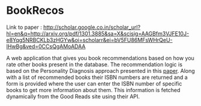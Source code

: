 BookRecos
=========
Link to paper : http://scholar.google.co.in/scholar_url?hl=en&q=http://arxiv.org/pdf/1301.3885&sa=X&scisig=AAGBfm3VJFE10J-e8Yqg5NRBCKLb3zHGYw&oi=scholarr&ei=bV5FU86MFsWHrQeU-IHwBg&ved=0CCsQgAMoADAA

A web application that gives you book recommendations  based on how you rate other books present in the database. The recommendation logic is based on the Personality Diagnosis approach presented in this [paper](http://scholar.google.co.in/scholar_url?hl=en&q=http://arxiv.org/pdf/1301.3885&sa=X&scisig=AAGBfm3VJFE10J-e8Yqg5NRBCKLb3zHGYw&oi=scholarr&ei=bV5FU86MFsWHrQeU-IHwBg&ved=0CCsQgAMoADAA). Along with a list of recommended books their ISBN numbers are returned and a form is provided where the user can enter the ISBN number of specific books to get more information about them. This information is fetched dynamically from the Good Reads site using their API.
